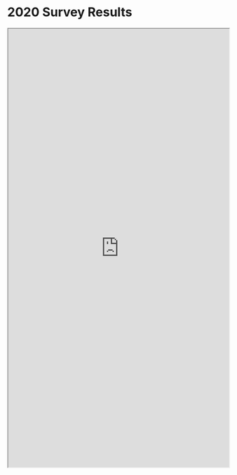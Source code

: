 # 2020 Survey Results

<iframe src="https://www.asdcode.de/2021/01/it-salary-survey-december-2020.html" height="1000px" width="100%" title="Survey Results 2020"/>
